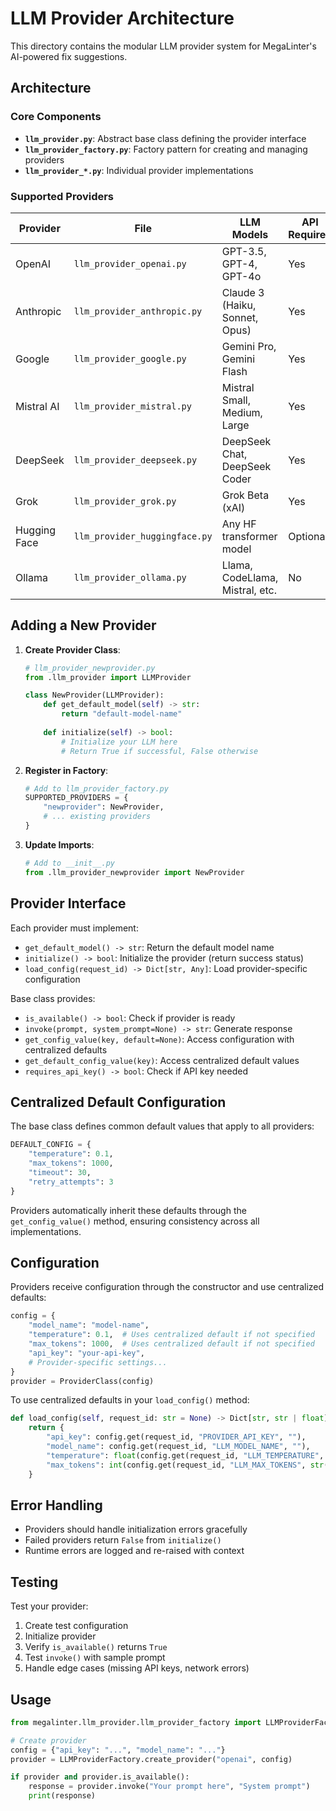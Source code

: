 # LLM Provider Architecture

This directory contains the modular LLM provider system for MegaLinter's AI-powered fix suggestions.

## Architecture

### Core Components

- **`llm_provider.py`**: Abstract base class defining the provider interface
- **`llm_provider_factory.py`**: Factory pattern for creating and managing providers
- **`llm_provider_*.py`**: Individual provider implementations

### Supported Providers

| Provider     | File                          | LLM Models                      | API Required |
|--------------|-------------------------------|---------------------------------|--------------|
| OpenAI       | `llm_provider_openai.py`      | GPT-3.5, GPT-4, GPT-4o          | Yes          |
| Anthropic    | `llm_provider_anthropic.py`   | Claude 3 (Haiku, Sonnet, Opus)  | Yes          |
| Google       | `llm_provider_google.py`      | Gemini Pro, Gemini Flash        | Yes          |
| Mistral AI   | `llm_provider_mistral.py`     | Mistral Small, Medium, Large    | Yes          |
| DeepSeek     | `llm_provider_deepseek.py`    | DeepSeek Chat, DeepSeek Coder   | Yes          |
| Grok         | `llm_provider_grok.py`        | Grok Beta (xAI)                 | Yes          |
| Hugging Face | `llm_provider_huggingface.py` | Any HF transformer model        | Optional     |
| Ollama       | `llm_provider_ollama.py`      | Llama, CodeLlama, Mistral, etc. | No           |

## Adding a New Provider

1. **Create Provider Class**:
   ```python
   # llm_provider_newprovider.py
   from .llm_provider import LLMProvider
   
   class NewProvider(LLMProvider):
       def get_default_model(self) -> str:
           return "default-model-name"
       
       def initialize(self) -> bool:
           # Initialize your LLM here
           # Return True if successful, False otherwise
   ```

2. **Register in Factory**:
   ```python
   # Add to llm_provider_factory.py
   SUPPORTED_PROVIDERS = {
       "newprovider": NewProvider,
       # ... existing providers
   }
   ```

3. **Update Imports**:
   ```python
   # Add to __init__.py
   from .llm_provider_newprovider import NewProvider
   ```

## Provider Interface

Each provider must implement:

- `get_default_model() -> str`: Return the default model name
- `initialize() -> bool`: Initialize the provider (return success status)
- `load_config(request_id) -> Dict[str, Any]`: Load provider-specific configuration

Base class provides:

- `is_available() -> bool`: Check if provider is ready
- `invoke(prompt, system_prompt=None) -> str`: Generate response
- `get_config_value(key, default=None)`: Access configuration with centralized defaults
- `get_default_config_value(key)`: Access centralized default values
- `requires_api_key() -> bool`: Check if API key needed

## Centralized Default Configuration

The base class defines common default values that apply to all providers:

```python
DEFAULT_CONFIG = {
    "temperature": 0.1,
    "max_tokens": 1000,
    "timeout": 30,
    "retry_attempts": 3
}
```

Providers automatically inherit these defaults through the `get_config_value()` method, ensuring consistency across all implementations.

## Configuration

Providers receive configuration through the constructor and use centralized defaults:

```python
config = {
    "model_name": "model-name",
    "temperature": 0.1,  # Uses centralized default if not specified
    "max_tokens": 1000,  # Uses centralized default if not specified
    "api_key": "your-api-key",
    # Provider-specific settings...
}
provider = ProviderClass(config)
```

To use centralized defaults in your `load_config()` method:

```python
def load_config(self, request_id: str = None) -> Dict[str, str | float]:
    return {
        "api_key": config.get(request_id, "PROVIDER_API_KEY", ""),
        "model_name": config.get(request_id, "LLM_MODEL_NAME", ""),
        "temperature": float(config.get(request_id, "LLM_TEMPERATURE", str(self.get_default_config_value("temperature")))),
        "max_tokens": int(config.get(request_id, "LLM_MAX_TOKENS", str(self.get_default_config_value("max_tokens"))))
    }
```

## Error Handling

- Providers should handle initialization errors gracefully
- Failed providers return `False` from `initialize()`
- Runtime errors are logged and re-raised with context

## Testing

Test your provider:

1. Create test configuration
2. Initialize provider
3. Verify `is_available()` returns `True`
4. Test `invoke()` with sample prompt
5. Handle edge cases (missing API keys, network errors)

## Usage

```python
from megalinter.llm_provider.llm_provider_factory import LLMProviderFactory

# Create provider
config = {"api_key": "...", "model_name": "..."}
provider = LLMProviderFactory.create_provider("openai", config)

if provider and provider.is_available():
    response = provider.invoke("Your prompt here", "System prompt")
    print(response)
```
